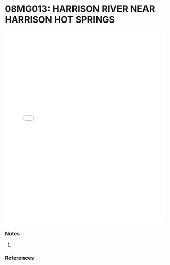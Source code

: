 # 08MG013: HARRISON RIVER NEAR HARRISON HOT SPRINGS

<iframe src="/distribution_estimation/_static/stations/08MG013_fdc.html" width="100%" height="600" frameborder="0"></iframe>

### Notes
1. 

### References

